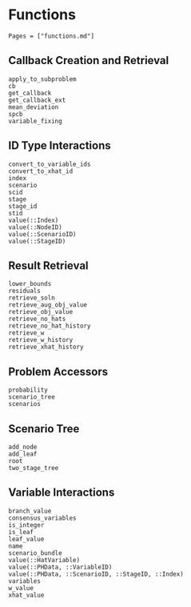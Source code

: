 # Functions

```@index
Pages = ["functions.md"]
```

## Callback Creation and Retrieval

```@docs
apply_to_subproblem
cb
get_callback
get_callback_ext
mean_deviation
spcb
variable_fixing
```

## ID Type Interactions

```@docs
convert_to_variable_ids
convert_to_xhat_id
index
scenario
scid
stage
stage_id
stid
value(::Index)
value(::NodeID)
value(::ScenarioID)
value(::StageID)
```

## Result Retrieval

```@docs
lower_bounds
residuals
retrieve_soln
retrieve_aug_obj_value
retrieve_obj_value
retrieve_no_hats
retrieve_no_hat_history
retrieve_w
retrieve_w_history
retrieve_xhat_history
```

## Problem Accessors

```@docs
probability
scenario_tree
scenarios
```

## Scenario Tree

```@docs
add_node
add_leaf
root
two_stage_tree
```

## Variable Interactions

```@docs
branch_value
consensus_variables
is_integer
is_leaf
leaf_value
name
scenario_bundle
value(::HatVariable)
value(::PHData, ::VariableID)
value(::PHData, ::ScenarioID, ::StageID, ::Index)
variables
w_value
xhat_value
```